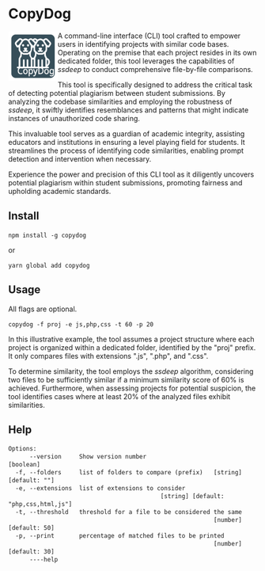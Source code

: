 # CopyDog

<img src="https://raw.githubusercontent.com/arestivo/copydog/master/copydog.svg?token=GHSAT0AAAAAAB26JKSHJBUUKFPWW3FEE33EZDV3JMQ" width="100" height="100" align="left">

A command-line interface (CLI) tool crafted to empower users in identifying projects with similar code bases. Operating on the premise that each project resides in its own dedicated folder, this tool leverages the capabilities of *ssdeep* to conduct comprehensive file-by-file comparisons.

This tool is specifically designed to address the critical task of detecting potential plagiarism between student submissions. By analyzing the codebase similarities and employing the robustness of *ssdeep*, it swiftly identifies resemblances and patterns that might indicate instances of unauthorized code sharing.

This invaluable tool serves as a guardian of academic integrity, assisting educators and institutions in ensuring a level playing field for students. It streamlines the process of identifying code similarities, enabling prompt detection and intervention when necessary.

Experience the power and precision of this CLI tool as it diligently uncovers potential plagiarism within student submissions, promoting fairness and upholding academic standards.

## Install

```
npm install -g copydog
```

or

```
yarn global add copydog
```

## Usage

All flags are optional.

```
copydog -f proj -e js,php,css -t 60 -p 20
```

In this illustrative example, the tool assumes a project structure where each project is organized within a dedicated folder, identified by the "proj" prefix. It only compares files with extensions ".js", ".php", and ".css".

To determine similarity, the tool employs the *ssdeep* algorithm, considering two files to be sufficiently similar if a minimum similarity score of 60% is achieved. Furthermore, when assessing projects for potential suspicion, the tool identifies cases where at least 20% of the analyzed files exhibit similarities.

## Help

```
Options:
      --version     Show version number                                [boolean]
  -f, --folders     list of folders to compare (prefix)   [string] [default: ""]
  -e, --extensions  list of extensions to consider
                                           [string] [default: "php,css,html,js"]
  -t, --threshold   threshold for a file to be considered the same
                                                          [number] [default: 50]
  -p, --print       percentage of matched files to be printed
                                                          [number] [default: 30]
      ----help
```
